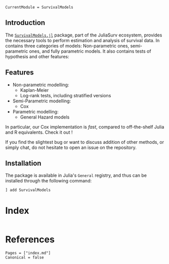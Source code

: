 ```@meta
CurrentModule = SurvivalModels
```

## Introduction

The [`SurvivalModels.jl`](https://github.com/JuliaSurv/SurvivalModels.jl) package, part of the JuliaSurv ecosystem, provides the necessary tools to perform estimation and analysis of survival data. In contains three categories of models: Non-parametric ones, semi-parametric ones, and fully parametric models. It also contains tests of hypothesis and other features:

## Features

* Non-parametric modelling: 
    * Kaplan-Meier
    * Log-rank tests, including stratified versions 
* Semi-Parametric modelling: 
    * Cox
* Parametric modelling: 
    * General Hazard models

In particular, our Cox implementation is *fast*, compared to off-the-shelf Julia and R equivalents. Check it out ! 

If you find the slightest bug or want to discuss addition of other methods, or simply chat, do not hesitate to open an issue on the repository. 

## Installation

The package is available in Julia's `General` registry, and thus can be installed through the following command:

```julia
] add SurvivalModels
```

# Index

```@index
```

# References

```@bibliography
Pages = ["index.md"]
Canonical = false
```
